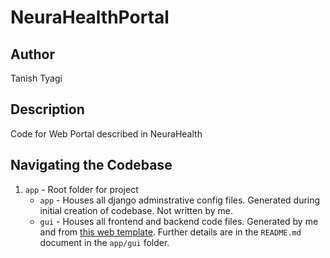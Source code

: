 # NeuraHealthPortal
 
## Author
Tanish Tyagi

## Description
Code for Web Portal described in NeuraHealth

## Navigating the Codebase
1. ``app`` - Root folder for project
	* ``app`` - Houses all django adminstrative config files. Generated during initial creation of codebase. Not written by me.
	* ``gui`` - Houses all frontend and backend code files. Generated by me and from [this web template](https://nicepage.com/website-templates/preview/neuromarketing-web-design-108656?device=desktop). Further details are in the ``README.md`` document in the ``app/gui`` folder. 
